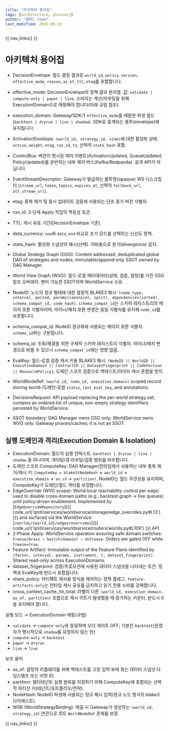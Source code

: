 ```yaml
---
title: "아키텍처 용어집"
tags: [architecture, glossary]
author: "QMTL Team"
last_modified: 2025-09-22
---
```


{{ nav_links() }}

# 아키텍처 용어집

- DecisionEnvelope: 월드 결정 결과로 `world_id`, `policy_version`, `effective_mode`, `reason`, `as_of`, `ttl`, `etag`를 포함합니다.
- effective_mode: DecisionEnvelope의 정책 결과 문자열. 값: `validate | compute-only | paper | live`. 소비자는 계산/라우팅을 위해 ExecutionDomain으로 매핑해야 합니다(아래 규범 참조).
- execution_domain: Gateway/SDK가 `effective_mode`를 매핑한 파생 필드 (`backtest | dryrun | live | shadow`). SDK로 중계되는 봉투(envelope)에 유지됩니다.
- ActivationEnvelope: `(world_id, strategy_id, side)`에 대한 활성화 상태. `active`, `weight`, `etag`, `run_id`, `ts`, 선택적 `state_hash` 포함.
- ControlBus: 버전이 명시된 제어 이벤트(ActivationUpdated, QueueUpdated, PolicyUpdated)를 운반하는 내부 제어 버스(Kafka/Redpanda). 공개 API가 아닙니다.
- EventStreamDescriptor: Gateway가 발급하는 불투명(opaque) WS 디스크립터 (`stream_url`, `token`, `topics`, `expires_at`, 선택적 `fallback_url`, `alt_stream_url`).
- etag: 중복 제거 및 동시 업데이트 검증에 사용되는 단조 증가 버전 식별자.
- run_id: 2‑단계 Apply 작업의 멱등성 토큰.
- TTL: 캐시 유효 기간(DecisionEnvelope 기준).
- data_currency: `now`와 `data_end` 비교로 초기 모드를 선택하는 신선도 정책.
- state_hash: 활성화 스냅샷의 해시(선택). 저비용으로 분기(divergence) 감지.

- Global Strategy Graph (GSG): Content‑addressed, deduplicated global DAG of strategies and nodes; immutable/append‑only SSOT owned by DAG Manager.
- World View Graph (WVG): 월드‑로컬 메타데이터(상태, 검증, 결정)를 가진 GSG 참조 오버레이. 변이 가능한 SSOT이며 WorldService 소유.
- NodeID: 노드의 정규 형태에 대한 결정적 BLAKE3 해시: `(node_type, interval, period, params(canonical, split), dependencies(sorted), schema_compat_id, code_hash)`. `schema_compat_id`는 스키마 레지스트리의 메이저 호환 식별자이며, 마이너/패치 호환 변경은 동일 식별자를 유지해 `node_id`를 보존합니다.
- schema_compat_id: NodeID 정규화에 사용되는 메이저 호환 식별자. `schema_id`와는 구분됩니다.
- schema_id: 조회/해결을 위한 구체적 스키마 레지스트리 식별자. 마이너/패치 변경으로 바뀔 수 있으나 `schema_compat_id`에는 영향 없음.
- EvalKey: 월드‑로컬 검증 캐시 키용 BLAKE3 해시: `(NodeID || WorldID || ExecutionDomain || ContractID || DatasetFingerprint || CodeVersion || ResourcePolicy)`; 도메인 스코프 검증으로 백테스트/라이브 캐시 혼합을 방지.
- WorldNodeRef: `(world_id, node_id, execution_domain)` scoped record storing world‑/도메인‑로컬 `status`, `last_eval_key`, and annotations.
- DecisionsRequest: API payload replacing the per-world strategy set; contains an ordered list of unique, non-empty strategy identifiers persisted by WorldService.
- SSOT boundary: DAG Manager owns GSG only; WorldService owns WVG only. Gateway proxies/caches; it is not an SSOT.

## 실행 도메인과 격리(Execution Domain & Isolation)

- ExecutionDomain: 월드의 실행 컨텍스트. `backtest | dryrun | live | shadow` 중 하나이며, 게이팅/큐 라우팅/검증 범위를 좌우합니다.
- 도메인 스코프 ComputeKey: DAG Manager/런타임에서 사용하는 내부 중복 제거/캐시 키: `ComputeKey = blake3(NodeHash ⊕ world_id ⊕ execution_domain ⊕ as_of ⊕ partition)`. NodeID는 월드 무관성을 유지하며, ComputeKey가 도메인/월드 격리를 보장합니다.
- EdgeOverride (WVG scope): World‑local reachability control per edge; used to disable cross‑domain paths (e.g., backtest graph → live queues) until policy‑driven enablement. Implemented by [`EdgeOverrideRepository`]({{ code_url('qmtl/services/worldservice/storage/edge_overrides.py#L13') }}) and surfaced via the WorldService [`/worlds/{world_id}/edges/overrides`]({{ code_url('qmtl/services/worldservice/routers/worlds.py#L109') }}) API.
- 2‑Phase Apply: WorldService operation ensuring safe domain switches: `Freeze/Drain → Switch(domain) → Unfreeze`. Orders are gated OFF while `freeze=true`.
- Feature Artifact: Immutable output of the Feature Plane identified by `(factor, interval, params, instrument, t, dataset_fingerprint)`. Shared read-only across ExecutionDomains.
- dataset_fingerprint: 검증/프로모션에 사용된 데이터 스냅샷을 나타내는 토큰. 정책과 EvalKey에 반드시 포함됩니다.
- share_policy: 아티팩트 재사용 방식을 제어하는 정책 플래그. `feature-artifacts-only`는 런타임 캐시 공유를 금지하고 읽기 전용 소비를 강제합니다.
- cross_context_cache_hit_total: 라벨이 다른 `(world_id, execution_domain, as_of, partition)` 조합으로 캐시 히트가 발생했을 때 증가하는 카운터. 반드시 0을 유지해야 합니다.

실행 모드 → ExecutionDomain 매핑(규범)
- `validate` → `compute-only`와 동일하며 오더 게이트 OFF; 기본은 `backtest`(운영자가 명시적으로 `shadow`를 요청하지 않는 한)
- `compute-only` → `backtest`
- `paper` → `dryrun`
- `live` → `live`

보조 용어
- as_of: 결정적 리플레이를 위해 백테스트를 고정 입력 뷰에 묶는 데이터 스냅샷 타임스탬프 또는 커밋 ID.
- partition: 멀티테넌트 실행 범위를 지정하기 위해 ComputeKey에 포함되는 선택적 파티션 키(테넌트/포트폴리오/전략).
- NodeHash: NodeID 파생에 사용되는 정규 해시 입력(정규 노드 형식의 blake3 다이제스트).
- WSB (WorldStrategyBinding): 제출 시 Gateway가 생성하는 `(world_id, strategy_id)` 연관으로 루트 `WorldNodeRef` 존재를 보장.

{{ nav_links() }}
